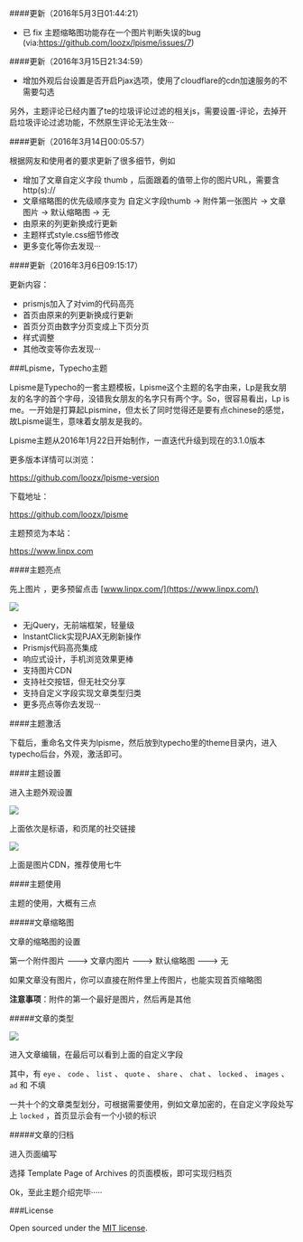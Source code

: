####更新（2016年5月3日01:44:21）

- 已 fix 主题缩略图功能存在一个图片判断失误的bug (via:https://github.com/loozx/lpisme/issues/7)

####更新（2016年3月15日21:34:59）

 - 增加外观后台设置是否开启Pjax选项，使用了cloudflare的cdn加速服务的不需要勾选

另外，主题评论已经内置了te的垃圾评论过滤的相关js，需要设置-评论，去掉开启垃圾评论过滤功能，不然原生评论无法生效···

####更新（2016年3月14日00:05:57）

根据网友和使用者的要求更新了很多细节，例如

 - 增加了文章自定义字段 thumb ，后面跟着的值带上你的图片URL，需要含http(s)://
 - 文章缩略图的优先级顺序变为 自定义字段thumb -> 附件第一张图片 -> 文章图片 -> 默认缩略图 -> 无
 - 由原来的列更新换成行更新
 - 主题样式style.css细节修改
 - 更多变化等你去发现···

####更新（2016年3月6日09:15:17）

更新内容：
 - prismjs加入了对vim的代码高亮
 - 首页由原来的列更新换成行更新
 - 首页分页由数字分页变成上下页分页
 - 样式调整
 - 其他改变等你去发现···


###Lpisme，Typecho主题

Lpisme是Typecho的一套主题模板，Lpisme这个主题的名字由来，Lp是我女朋友的名字的首个字母，没错我女朋友的名字只有两个字。So，很容易看出，Lp is me。一开始是打算起Lpismine，但太长了同时觉得还是要有点chinese的感觉，故Lpisme诞生，意味着女朋友是我的。

Lpisme主题从2016年1月22日开始制作，一直迭代升级到现在的3.1.0版本

更多版本详情可以浏览：

https://github.com/loozx/lpisme-version

下载地址：

https://github.com/loozx/lpisme

主题预览为本站：

https://www.linpx.com

####主题亮点

先上图片 ，更多预留点击 [www.linpx.com/](https://www.linpx.com/)

![](http://ww4.sinaimg.cn/large/7c98397dgw1f1fj3721ajj20ps0huwhw.jpg)

 - 无jQuery，无前端框架，轻量级
 - InstantClick实现PJAX无刷新操作
 - Prismjs代码高亮集成
 - 响应式设计，手机浏览效果更棒
 - 支持图片CDN
 - 支持社交按钮，但无社交分享
 - 支持自定义字段实现文章类型归类
 - 更多亮点等你去发现···

####主题激活

下载后，重命名文件夹为lpisme，然后放到typecho里的theme目录内，进入typecho后台，外观，激活即可。

####主题设置

进入主题外观设置

![](http://ww4.sinaimg.cn/large/7c98397dgw1f1e3qav9ysj20mu0e83zi.jpg)

上面依次是标语，和页尾的社交链接

![](http://ww3.sinaimg.cn/large/7c98397dgw1f1e3ru8n7ij20mk0cn3zj.jpg)

上面是图片CDN，推荐使用七牛

####主题使用

主题的使用，大概有三点

#####文章缩略图

文章的缩略图的设置

第一个附件图片  --->  文章内图片  --->  默认缩略图  --->  无

如果文章没有图片，你可以直接在附件里上传图片，也能实现首页缩略图

**注意事项**：附件的第一个最好是图片，然后再是其他

#####文章的类型

![](http://ww1.sinaimg.cn/large/7c98397dgw1f1e3z0yyx1j20o206f0t6.jpg)

进入文章编辑，在最后可以看到上面的自定义字段

其中，有 `eye` 、  `code` 、 `list` 、 `quote` 、 `share` 、 `chat` 、 `locked` 、 `images` 、 `ad` 和 不填

一共十个的文章类型划分，可根据需要使用，例如文章加密的，在自定义字段处写上 `locked` ，首页显示会有一个小锁的标识

#####文章的归档

进入页面编写

选择 Template Page of Archives 的页面模板，即可实现归档页 

Ok，至此主题介绍完毕·····

###License

Open sourced under the [MIT license](https://github.com/loozx/lpisme/blob/master/LICENSE.md).

